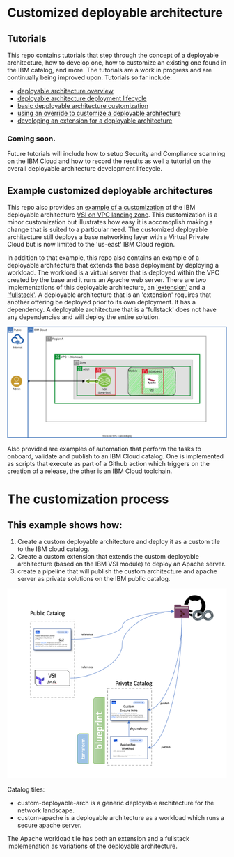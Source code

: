 # Customized deployable architecture

## Tutorials
This repo contains tutorials that step through the concept of a deployable architecture, how to develop one, how to customize an existing one found in the IBM catalog, and more.  The tutorials are 
a work in progress and are continually being improved upon.  Tutorials so far include:
-  [deployable architecture overview](./da%20customization%20tutorials/0%20-%20da%20overview/)
-  [deployable architecture deployment lifecycle](./da%20customization%20tutorials/1%20-%20da%20deployment%20lifecycle/)
-  [basic depployable architecture customization](./da%20customization%20tutorials/2%20-%20basic%20da%20customization/)
-  [using an override to customize a deployable architecture](./da%20customization%20tutorials/3%20-%20override%20da%20customization/)
-  [developing an extension for a deployable architecture](./da%20customization%20tutorials/4%20-%20extending%20a%20da/)

### Coming soon.  
Future tutorials will include how to setup Security and Compliance scanning on the IBM Cloud and how to record the results as well a tutorial on the overall deployable architecture development lifecycle.

## Example customized deployable architectures
This repo also provides an [example of a customization](./solutions/custom-slz) of the IBM deployable architecture [VSI on VPC landing zone](https://cloud.ibm.com/catalog/architecture/deploy-arch-ibm-slz-vsi-ef663980-4c71-4fac-af4f-4a510a9bcf68-global).  This customization is a minor customization but illustrates how easy it is accomoplish making a change that is suited to a particular need.  The customized deployable architecture still deploys a base networking layer with a Virtual Private Cloud but is now limited to the 'us-east' IBM Cloud region.   

In addition to that example, this repo also contains an example of a deployable architecture that extends the base deployment by deploying a workload.  The workload is a virtual server that is deployed within the VPC created by the base and it runs an Apache web server.  There are two implementations of this deployable architecture, an ['extension'](./solutions/apache-workload/extension/) and a ['fullstack'](./solutions/apache-workload/fullstack/).  A deployable architecture that is an 'extension' requires that another offering be deployed prior to its own deployment.  It has a dependency.   A deployable architecture that is a 'fullstack' does not have any dependencies and will deploy the entire solution.

![Custom topology](/images/baby-slz.svg)

Also provided are examples of automation that perform the tasks to onboard, validate and publish to an IBM Cloud catalog.  One is implemented as scripts that execute as part of a Github action which triggers on the creation of a release, the other is an IBM Cloud toolchain.

# The customization process
## This example shows how:  


1. Create a custom deployable architecture and deploy it as a custom tile to the IBM cloud catalog.
1. Create a custom extension that extends the custom deployable architecture (based on the IBM VSI module) to deploy an Apache server.
1. create a pipeline that will publish the custom architecture and apache server as private solutions on the IBM public catalog.

![CustomTile](/images/custom-tile.png)


Catalog tiles:

* custom-deployable-arch is a generic deployable architecture for the network landscape.
* custom-apache is a deployable architecture as a workload which runs a secure apache server.

The Apache workload tile has both an extension and a fullstack implemenation as variations of the deployable architecture.
